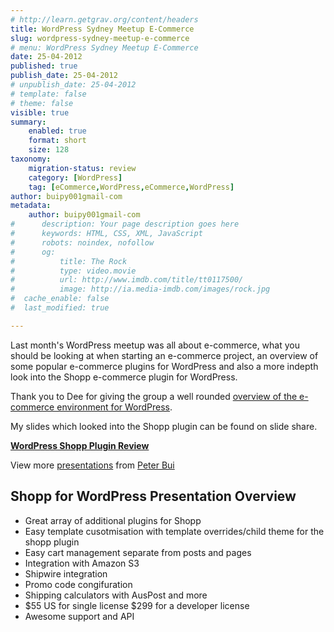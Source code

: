 ```yaml
---
# http://learn.getgrav.org/content/headers
title: WordPress Sydney Meetup E-Commerce
slug: wordpress-sydney-meetup-e-commerce
# menu: WordPress Sydney Meetup E-Commerce
date: 25-04-2012
published: true
publish_date: 25-04-2012
# unpublish_date: 25-04-2012
# template: false
# theme: false
visible: true
summary:
    enabled: true
    format: short
    size: 128
taxonomy:
    migration-status: review
    category: [WordPress]
    tag: [eCommerce,WordPress,eCommerce,WordPress]
author: buipy001gmail-com
metadata:
    author: buipy001gmail-com
#      description: Your page description goes here
#      keywords: HTML, CSS, XML, JavaScript
#      robots: noindex, nofollow
#      og:
#          title: The Rock
#          type: video.movie
#          url: http://www.imdb.com/title/tt0117500/
#          image: http://ia.media-imdb.com/images/rock.jpg
#  cache_enable: false
#  last_modified: true

---
```


Last month's WordPress meetup was all about e-commerce, what you should be looking at when starting an e-commerce project, an overview of some popular e-commerce plugins for WordPress and also a more indepth look into the Shopp e-commerce plugin for WordPress.

Thank you to Dee for giving the group a well rounded [overview of the e-commerce environment for WordPress](http://thewebprincess.com/getting-to-grips-with-e-commerce "overview of e-commerce for WordPress").

My slides which looked into the Shopp plugin can be found on slide share.

**[WordPress Shopp Plugin Review](http://www.slideshare.net/peterbui1/wordpress-shopp-plugin-review "WordPress Shopp Plugin Review")**

View more [presentations](http://www.slideshare.net/) from [Peter Bui](http://www.slideshare.net/peterbui1)

## Shopp for WordPress Presentation Overview

- Great array of additional plugins for Shopp
- Easy template cusotmisation with template overrides/child theme for the shopp plugin
- Easy cart management separate from posts and pages
- Integration with Amazon S3
- Shipwire integration
- Promo code congifuration
- Shipping calculators with AusPost and more
- $55 US for single license $299 for a developer license
- Awesome support and API